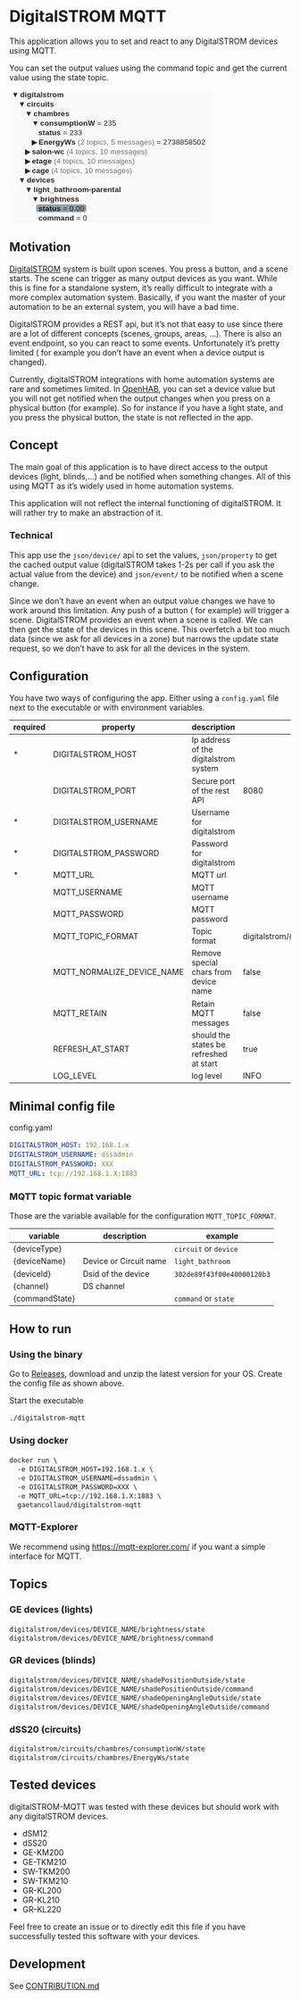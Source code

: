 # DigitalSTROM MQTT

This application allows you to set and react to any DigitalSTROM devices using MQTT.

You can set the output values using the command topic and get the current value using the state topic.

![](./docs/images/mqtt-explorer.png)

## Motivation

[DigitalSTROM](https://www.digitalstrom.com/en/) system is built upon scenes. You press a button, and a scene starts.
The scene can trigger as many output devices as you want. While this is fine for a standalone system, it’s really
difficult to integrate with a more complex automation system. Basically, if you want the master of your automation to be
an external system, you will have a bad time.

DigitalSTROM provides a REST api, but it’s not that easy to use since there are a lot of different concepts (scenes,
groups, areas, …). There is also an event endpoint, so you can react to some events. Unfortunately it’s pretty limited (
for example you don’t have an event when a device output is changed).

Currently, digitalSTROM integrations with home automation systems are rare and sometimes limited. In
[OpenHAB](https://www.openhab.org/addons/bindings/digitalstrom/), you can set a device value but you will not get
notified when the output changes when you press on a physical button (for example). So for instance if you have a light
state, and you press the physical button, the state is not reflected in the app.

## Concept

The main goal of this application is to have direct access to the output devices (light, blinds,...) and be notified
when something changes. All of this using MQTT as it’s widely used in home automation systems.

This application will not reflect the internal functioning of digitalSTROM. It will rather try to make an abstraction of
it.

### Technical

This app use the `json/device/` api to set the values, `json/property` to get the cached output value (digitalSTROM
takes 1-2s per call if you ask the actual value from the device) and `json/event/` to be notified when a scene change.

Since we don’t have an event when an output value changes we have to work around this limitation. Any push of a button (
for example) will trigger a scene. DigitalSTROM provides an event when a scene is called. We can then get the state of
the devices in this scene. This overfetch a bit too much data (since we ask for all devices in a zone) but narrows the
update state request, so we don’t have to ask for all the devices in the system.

## Configuration

You have two ways of configuring the app. Either using a `config.yaml` file next to the executable or with environment
variables.

| required | property | description | default | example |
| --- | --- | --- | --- | --- |
| * | DIGITALSTROM_HOST | Ip address of the digitalstrom system |  | 192.168.1.10 |
|   | DIGITALSTROM_PORT | Secure port of the rest API | 8080  | |
| * | DIGITALSTROM_USERNAME | Username for digitalstrom | | dssadmin |
| * | DIGITALSTROM_PASSWORD | Password for digitalstrom | | 9TyVg74e5S |
| * | MQTT_URL | MQTT url | | tcp://192.168.1.20:1883 |
|   | MQTT_USERNAME | MQTT username |  | myUser |
|   | MQTT_PASSWORD | MQTT password |  | 9TyVg74e5S |
|   | MQTT_TOPIC_FORMAT | Topic format | digitalstrom/{deviceType}/{deviceName}/{channel}/{commandState} | |
|   | MQTT_NORMALIZE_DEVICE_NAME | Remove special chars from device name | false | |
|   | MQTT_RETAIN | Retain MQTT messages | false | |
|   | REFRESH_AT_START | should the states be refreshed at start | true | |
|   | LOG_LEVEL | log level | INFO | DEBUG,INFO,WARN,ERROR |

## Minimal config file

config.yaml

```yaml
DIGITALSTROM_HOST: 192.168.1.x
DIGITALSTROM_USERNAME: dssadmin
DIGITALSTROM_PASSWORD: XXX
MQTT_URL: tcp://192.168.1.X:1883
```

### MQTT topic format variable

Those are the variable available for the configuration `MQTT_TOPIC_FORMAT`.

| variable | description | example |
| --- | --- | --- |
| {deviceType} |  | `circuit` or `device` |
| {deviceName} | Device or Circuit name | `light_bathroom` |
| {deviceId} | Dsid of the device | `302de89f43f00e40000120b3` |
| {channel} | DS channel |  |
| {commandState} |  | `command` or `state` |

## How to run

### Using the binary

Go to [Releases](https://github.com/gaetancollaud/digitalstrom-mqtt/releases), download and unzip the latest version for
your OS. Create the config file as shown above.

Start the executable

```shell
./digitalstrom-mqtt
```

### Using docker

```shell
docker run \
  -e DIGITALSTROM_HOST=192.168.1.x \
  -e DIGITALSTROM_USERNAME=dssadmin \
  -e DIGITALSTROM_PASSWORD=XXX \
  -e MQTT_URL=tcp://192.168.1.X:1883 \
  gaetancollaud/digitalstrom-mqtt
```

### MQTT-Explorer

We recommend using https://mqtt-explorer.com/ if you want a simple interface for MQTT.

## Topics

### GE devices (lights)

```
digitalstrom/devices/DEVICE_NAME/brightness/state
digitalstrom/devices/DEVICE_NAME/brightness/command
```

### GR devices (blinds)

```
digitalstrom/devices/DEVICE_NAME/shadePositionOutside/state
digitalstrom/devices/DEVICE_NAME/shadePositionOutside/command
digitalstrom/devices/DEVICE_NAME/shadeOpeningAngleOutside/state
digitalstrom/devices/DEVICE_NAME/shadeOpeningAngleOutside/command
```

### dSS20 (circuits)

```
digitalstrom/circuits/chambres/consumptionW/state
digitalstrom/circuits/chambres/EnergyWs/state
```

## Tested devices

digitalSTROM-MQTT was tested with these devices but should work with any digitalSTROM devices.

* dSM12
* dSS20
* GE-KM200
* GE-TKM210
* SW-TKM200
* SW-TKM210
* GR-KL200
* GR-KL210
* GR-KL220

Feel free to create an issue or to directly edit this file if you have successfully tested this software with your
devices.

## Development

See [CONTRIBUTION.md](./CONTRIBUTION.md)

